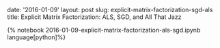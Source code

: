date: '2016-01-09'
layout: post
slug: explicit-matrix-factorization-sgd-als
title: Explicit Matrix Factorization: ALS, SGD, and All That Jazz

{% notebook 2016-01-09-explicit-matrix-factorization-als-sgd.ipynb language[python]%}


